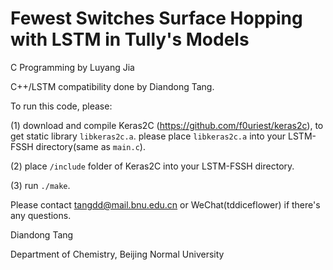 # Fewest Switches Surface Hopping with LSTM in Tully's Models 

C Programming by Luyang Jia

C++/LSTM compatibility done by Diandong Tang.

To run this code, please:

(1) download and compile Keras2C (https://github.com/f0uriest/keras2c), to get static library <code>libkeras2c.a</code>.
    please place <code>libkeras2c.a</code> into your LSTM-FSSH directory(same as <code>main.c</code>).

(2) place <code>/include</code> folder of Keras2C into your LSTM-FSSH directory.

(3) run <code>./make</code>.

Please contact tangdd@mail.bnu.edu.cn or WeChat(tddiceflower) if there's any questions.

Diandong Tang

Department of Chemistry, Beijing Normal University
